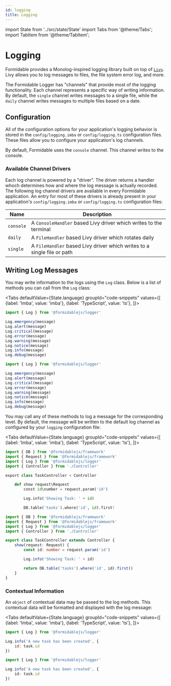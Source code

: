 ```yaml
---
id: logging
title: Logging
---
```


import State from '../src/state/State'
import Tabs from '@theme/Tabs';
import TabItem from '@theme/TabItem';

# Logging

Formidable provides a Monolog-inspired logging library built on top of [`Livy`](https://github.com/loilo/livy). Livy allows you to log messages to files, the file system error log, and more.

The Formidable Logger has "channels" that provide most of the logging functionality. Each channel represents a specific way of writing information. By default, the `single` channel writes messages to a single file, while the `daily` channel writes messages to multiple files based on a date.

## Configuration

All of the configuration options for your application's logging behavior is stored in the `config/logging.imba` or `config/logging.ts` configuration files. These files allow you to configure your application's log channels.

By default, Formidable uses the `console` channel. This channel writes to the console.

### Available Channel Drivers

Each log channel is powered by a "driver". The driver returns a handler whoch determines how and where the log message is actually recorded. The following log channel drivers are available in every Formidable application. An entry for most of these drivers is already present in your application's `config/logging.imba` or `config/logging.ts` configuration files:

Name       | Description
-----------|------------
 `console` | A `ConsoleHandler` based Livy driver which writes to the terminal
 `daily`   | A `FileHandler` based Livy driver which rotates daily
 `single`  | A `FileHandler` based Livy driver which writes to a single file or path

## Writing Log Messages

You may write information to the logs using the `Log` class. Below is a list of methods you can call from the `Log` class:

<Tabs
    defaultValue={State.language}
	groupId="code-snippets"
    values={[
        {label: 'Imba', value: 'imba'},
        {label: 'TypeScript', value: 'ts'},
    ]}>
<TabItem value="imba">

```js
import { Log } from '@formidablejs/logger'

Log.emergency(message)
Log.alert(message)
Log.critical(message)
Log.error(message)
Log.warning(message)
Log.notice(message)
Log.info(message)
Log.debug(message)
```

</TabItem>
<TabItem value="ts">

```ts
import { Log } from '@formidablejs/logger'

Log.emergency(message)
Log.alert(message)
Log.critical(message)
Log.error(message)
Log.warning(message)
Log.notice(message)
Log.info(message)
Log.debug(message)
```

</TabItem>
</Tabs>

You may call any of these methods to log a message for the corresponding level. By default, the message will be written to the default log channel as configured by your `logging` configuration file:

<Tabs
    defaultValue={State.language}
	groupId="code-snippets"
    values={[
        {label: 'Imba', value: 'imba'},
        {label: 'TypeScript', value: 'ts'},
    ]}>
<TabItem value="imba">

```py
import { DB } from '@formidablejs/framework'
import { Request } from '@formidablejs/framework'
import { Log } from '@formidablejs/logger'
import { Controller } from './Controller'

export class TaskController < Controller

    def show request\Request
        const id\number = request.param('id')

        Log.info('Showing Task: ' + id)

        DB.table('tasks').where('id', id).first!
```

</TabItem>
<TabItem value="ts">

```ts
import { DB } from '@formidablejs/framework'
import { Request } from '@formidablejs/framework'
import { Log } from '@formidablejs/logger'
import { Controller } from './Controller'

export class TaskController extends Controller {
    show(request: Request) {
        const id: number = request.param('id')

        Log.info('Showing Task: ' + id)

        return DB.table('tasks').where('id', id).first()
    }
}
```

</TabItem>
</Tabs>

### Contextual Information

An `object` of contextual data may be passed to the log methods. This contextual data will be formatted and displayed with the log message:

<Tabs
    defaultValue={State.language}
	groupId="code-snippets"
    values={[
        {label: 'Imba', value: 'imba'},
        {label: 'TypeScript', value: 'ts'},
    ]}>
<TabItem value="imba">

```js
import { Log } from '@formidablejs/logger'

Log.info('A new task has been created', {
    id: task.id
})
```

</TabItem>
<TabItem value="ts">

```ts
import { Log } from '@formidablejs/logger'

Log.info('A new task has been created', {
    id: task.id
})
```

</TabItem>
</Tabs>
